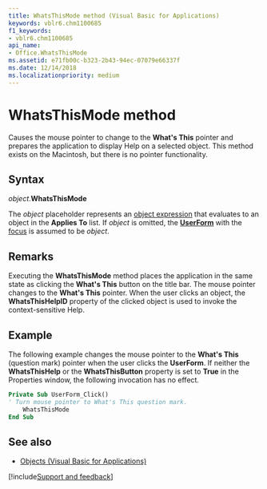 ```yaml
---
title: WhatsThisMode method (Visual Basic for Applications)
keywords: vblr6.chm1100685
f1_keywords:
- vblr6.chm1100685
api_name:
- Office.WhatsThisMode
ms.assetid: e71fb00c-b323-2b43-94ec-07079e66337f
ms.date: 12/14/2018
ms.localizationpriority: medium
---
```



# WhatsThisMode method

Causes the mouse pointer to change to the **What's This** pointer and prepares the application to display Help on a selected object. This method exists on the Macintosh, but there is no pointer functionality.

## Syntax

_object_.**WhatsThisMode**

The _object_ placeholder represents an [object expression](../../Glossary/vbe-glossary.md#object-expression) that evaluates to an object in the **Applies To** list. If _object_ is omitted, the **[UserForm](userform-window.md)** with the [focus](../../Glossary/vbe-glossary.md#focus) is assumed to be _object_.

## Remarks

Executing the **WhatsThisMode** method places the application in the same state as clicking the **What's This** button on the title bar. The mouse pointer changes to the **What's This** pointer. When the user clicks an object, the **WhatsThisHelpID** property of the clicked object is used to invoke the context-sensitive Help.

## Example

The following example changes the mouse pointer to the **What's This** (question mark) pointer when the user clicks the **UserForm**. If neither the **WhatsThisHelp** or the **WhatsThisButton** property is set to **True** in the Properties window, the following invocation has no effect.


```vb
Private Sub UserForm_Click()
' Turn mouse pointer to What's This question mark.
    WhatsThisMode
End Sub
```

## See also

- [Objects (Visual Basic for Applications)](../objects-visual-basic-for-applications.md)

[!include[Support and feedback](~/includes/feedback-boilerplate.md)]